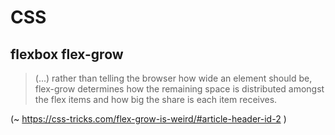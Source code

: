 # CSS

## flexbox flex-grow

> (...) rather than telling the browser how wide an element should be, 
> flex-grow determines how the remaining space is distributed 
> amongst the flex items and how big the share is each item receives. 

(~ https://css-tricks.com/flex-grow-is-weird/#article-header-id-2 )
